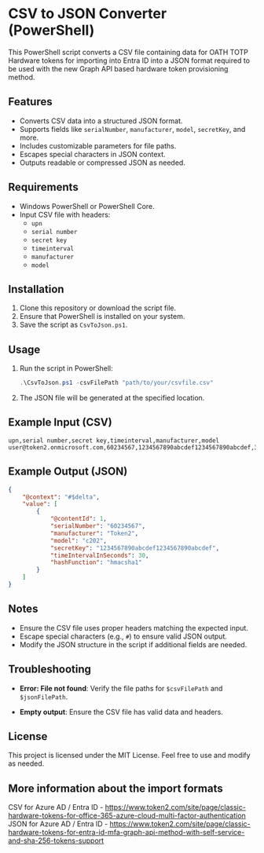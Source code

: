 
# CSV to JSON Converter (PowerShell)

This PowerShell script converts a CSV file containing data for OATH TOTP Hardware tokens for importing into Entra ID  into a JSON format required to be used with the new Graph API based hardware token provisioning method.
## Features

- Converts CSV data into a structured JSON format.
- Supports fields like `serialNumber`, `manufacturer`, `model`, `secretKey`, and more.
- Includes customizable parameters for file paths.
- Escapes special characters in JSON context.
- Outputs readable or compressed JSON as needed.

## Requirements

- Windows PowerShell or PowerShell Core.
- Input CSV file with headers:
  - `upn`
  - `serial number`
  - `secret key`
  - `timeinterval`
  - `manufacturer`
  - `model`

## Installation

1. Clone this repository or download the script file.
2. Ensure that PowerShell is installed on your system.
3. Save the script as `CsvToJson.ps1`.

## Usage

1. Run the script in PowerShell:

   ```powershell
   .\CsvToJson.ps1 -csvFilePath "path/to/your/csvfile.csv"
   ```

2. The JSON file will be generated at the specified location.

## Example Input (CSV)

```csv
upn,serial number,secret key,timeinterval,manufacturer,model
user@token2.onmicrosoft.com,60234567,1234567890abcdef1234567890abcdef,30,Token2,c202
```

## Example Output (JSON)

```json
{
    "@context": "#$delta",
    "value": [
        {
            "@contentId": 1,
            "serialNumber": "60234567",
            "manufacturer": "Token2",
            "model": "c202",
            "secretKey": "1234567890abcdef1234567890abcdef",
            "timeIntervalInSeconds": 30,
            "hashFunction": "hmacsha1"
        }
    ]
}
```

## Notes

- Ensure the CSV file uses proper headers matching the expected input.
- Escape special characters (e.g., `#`) to ensure valid JSON output.
- Modify the JSON structure in the script if additional fields are needed.

## Troubleshooting

- **Error: File not found**:
  Verify the file paths for `$csvFilePath` and `$jsonFilePath`.

- **Empty output**:
  Ensure the CSV file has valid data and headers.

## License

This project is licensed under the MIT License. Feel free to use and modify as needed.

## More information about the import formats
 
CSV for Azure AD / Entra ID - https://www.token2.com/site/page/classic-hardware-tokens-for-office-365-azure-cloud-multi-factor-authentication
JSON for Azure AD / Entra ID - https://www.token2.com/site/page/classic-hardware-tokens-for-entra-id-mfa-graph-api-method-with-self-service-and-sha-256-tokens-support

